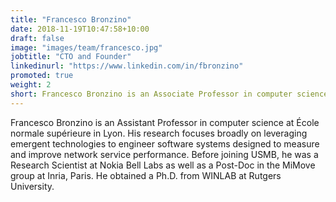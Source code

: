 ```yaml
---
title: "Francesco Bronzino"
date: 2018-11-19T10:47:58+10:00
draft: false
image: "images/team/francesco.jpg"
jobtitle: "CTO and Founder"
linkedinurl: "https://www.linkedin.com/in/fbronzino"
promoted: true
weight: 2
short: Francesco Bronzino is an Associate Professor in computer science at École normale supérieure in Lyon. His research focuses broadly on leveraging emergent technologies to engineer software systems designed to measure and improve network service performance.
---
```


Francesco Bronzino is an Assistant Professor in computer science at École normale supérieure in Lyon. 
His research focuses broadly on leveraging emergent
technologies to engineer software systems designed to measure and improve
network service performance. Before joining USMB, he was a Research Scientist at
Nokia Bell Labs as well as a Post-Doc in the MiMove group at Inria, Paris. He
obtained a Ph.D. from WINLAB at Rutgers University.
